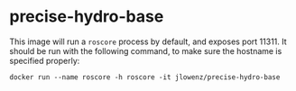 precise-hydro-base
==========

This image will run a `roscore` process by default, and exposes port 11311. It should be run with the following command, to make sure the hostname is specified properly:

    docker run --name roscore -h roscore -it jlowenz/precise-hydro-base
